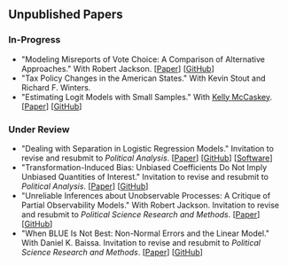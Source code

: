 ## Unpublished Papers

### In-Progress

- "Modeling Misreports of Vote Choice: A Comparison of Alternative Approaches." With Robert Jackson.
[[Paper](../papers/misreports.pdf)]
[[GitHub](https://github.com/carlislerainey/misreports)]
- "Tax Policy Changes in the American States." With Kevin Stout and Richard F. Winters.
- "Estimating Logit Models with Small Samples." With [Kelly McCaskey](http://www.kellymccaskey.com).
[[Paper](../papers/small.pdf)]
[[GitHub](https://github.com/kellymccaskey/small)]

### Under Review

- "Dealing with Separation in Logistic Regression Models." Invitation to revise and resubmit to *Political Analysis*.
[[Paper](../papers/separation.pdf)]
[[GitHub](https://github.com/carlislerainey/priors-for-separation)]
[[Software](https://github.com/carlislerainey/separation)]
- "Transformation-Induced Bias: Unbiased Coefficients Do Not Imply Unbiased Quantities of Interest." Invitation to revise and resubmit to *Political Analysis*.
[[Paper](../papers/bias.pdf)]
[[GitHub](https://github.com/carlislerainey/transformation-induced-bias)]
- "Unreliable Inferences about Unobservable Processes: A Critique of Partial Observability Models." With Robert Jackson. Invitation to revise and resubmit to *Political Science Research and Methods*.
[[Paper](../papers/unreliable.pdf)]
[[GitHub](https://github.com/carlislerainey/Unreliable)]
- "When BLUE Is Not Best: Non-Normal Errors and the Linear Model." With Daniel K. Baissa. Invitation to revise and resubmit to *Political Science Research and Methods*.
[[Paper](../papers/heavy-tails.pdf)]
[[GitHub](https://github.com/carlislerainey/heavy-tails)]
